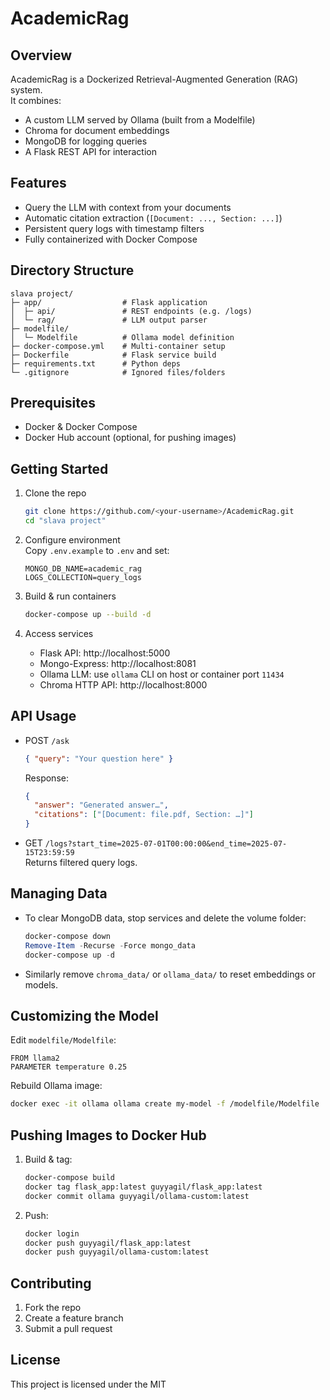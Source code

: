 # AcademicRag

## Overview
AcademicRag is a Dockerized Retrieval-Augmented Generation (RAG) system.  
It combines:
- A custom LLM served by Ollama (built from a Modelfile)  
- Chroma for document embeddings  
- MongoDB for logging queries  
- A Flask REST API for interaction  

## Features
- Query the LLM with context from your documents  
- Automatic citation extraction (`[Document: ..., Section: ...]`)  
- Persistent query logs with timestamp filters  
- Fully containerized with Docker Compose  

## Directory Structure
```
slava project/
├─ app/                  # Flask application
│  ├─ api/               # REST endpoints (e.g. /logs)
│  └─ rag/               # LLM output parser
├─ modelfile/
│  └─ Modelfile          # Ollama model definition
├─ docker-compose.yml    # Multi-container setup
├─ Dockerfile            # Flask service build
├─ requirements.txt      # Python deps
└─ .gitignore            # Ignored files/folders
```

## Prerequisites
- Docker & Docker Compose  
- Docker Hub account (optional, for pushing images)  

## Getting Started

1. Clone the repo  
   ```sh
   git clone https://github.com/<your-username>/AcademicRag.git
   cd "slava project"
   ```

2. Configure environment  
   Copy `.env.example` to `.env` and set:
   ```
   MONGO_DB_NAME=academic_rag
   LOGS_COLLECTION=query_logs
   ```

3. Build & run containers  
   ```sh
   docker-compose up --build -d
   ```

4. Access services  
   - Flask API:  http://localhost:5000  
   - Mongo-Express: http://localhost:8081  
   - Ollama LLM: use `ollama` CLI on host or container port `11434`  
   - Chroma HTTP API: http://localhost:8000  

## API Usage

- POST `/ask`  
  ```json
  { "query": "Your question here" }
  ```
  Response:
  ```json
  {
    "answer": "Generated answer…",
    "citations": ["[Document: file.pdf, Section: …]"]
  }
  ```

- GET `/logs?start_time=2025-07-01T00:00:00&end_time=2025-07-15T23:59:59`  
  Returns filtered query logs.

## Managing Data

- To clear MongoDB data, stop services and delete the volume folder:
  ```powershell
  docker-compose down
  Remove-Item -Recurse -Force mongo_data
  docker-compose up -d
  ```
- Similarly remove `chroma_data/` or `ollama_data/` to reset embeddings or models.

## Customizing the Model

Edit `modelfile/Modelfile`:
```plain
FROM llama2
PARAMETER temperature 0.25
```
Rebuild Ollama image:
```sh
docker exec -it ollama ollama create my-model -f /modelfile/Modelfile
```

## Pushing Images to Docker Hub

1. Build & tag:
   ```sh
   docker-compose build
   docker tag flask_app:latest guyyagil/flask_app:latest
   docker commit ollama guyyagil/ollama-custom:latest
   ```
2. Push:
   ```sh
   docker login
   docker push guyyagil/flask_app:latest
   docker push guyyagil/ollama-custom:latest
   ```

## Contributing
1. Fork the repo  
2. Create a feature branch  
3. Submit a pull request  

## License
This project is licensed under the MIT